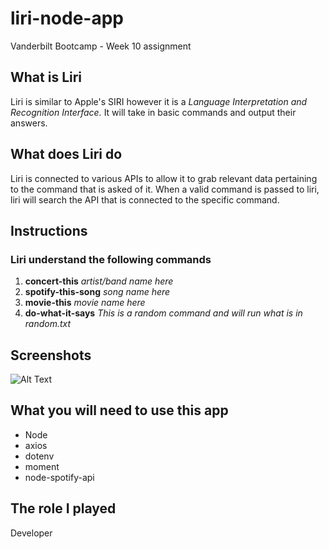 # liri-node-app

Vanderbilt Bootcamp - Week 10 assignment

## What is Liri

Liri is similar to Apple's SIRI however it is a *Language Interpretation and Recognition Interface.* It will take in basic commands and output their answers.

## What does Liri do

Liri is connected to various APIs to allow it to grab relevant data pertaining to the command that is asked of it. When a valid command is passed to liri, liri will search the API that is connected to the specific command.

## Instructions

### Liri understand the following commands

1. **concert-this** *artist/band name here*
2. **spotify-this-song** *song name here*
3. **movie-this** *movie name here*
4. **do-what-it-says** *This is a random command and will run what is in random.txt*

## Screenshots

![Alt Text](url)

## What you will need to use this app

* Node
* axios
* dotenv
* moment
* node-spotify-api

## The role I played

Developer

